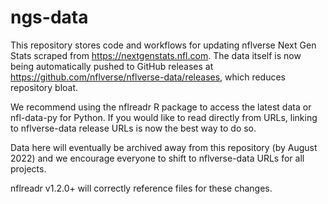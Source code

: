 # ngs-data

This repository stores code and workflows for updating nflverse Next Gen Stats scraped from <https://nextgenstats.nfl.com>. The data itself is now being automatically pushed to GitHub releases at https://github.com/nflverse/nflverse-data/releases, which reduces repository bloat.

We recommend using the nflreadr R package to access the latest data or nfl-data-py for Python. If you would like to read directly from URLs, linking to nflverse-data release URLs is now the best way to do so.

Data here will eventually be archived away from this repository (by August 2022) and we encourage everyone to shift to nflverse-data URLs for all projects.

nflreadr v1.2.0+ will correctly reference files for these changes.
